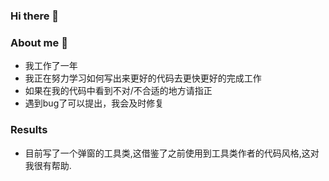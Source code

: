 ### Hi there 👋

<!--
**StudentLinn/StudentLinn** is a ✨ _special_ ✨ repository because its `README.md` (this file) appears on your GitHub profile.
-->
### About me 🌛
- 我工作了一年
- 我正在努力学习如何写出来更好的代码去更快更好的完成工作 
- 如果在我的代码中看到不对/不合适的地方请指正
- 遇到bug了可以提出，我会及时修复

### Results
- 目前写了一个弹窗的工具类,这借鉴了之前使用到工具类作者的代码风格,这对我很有帮助.
